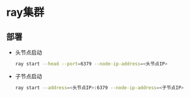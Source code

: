 # **ray集群**

## 部署

- 头节点启动

  ```bash
  ray start --head --port=6379 --node-ip-address=<头节点IP>
  ```

- 子节点启动

  ```bash
  ray start --address=<头节点IP>:6379 --node-ip-address=<子节点IP>
  ```

  


